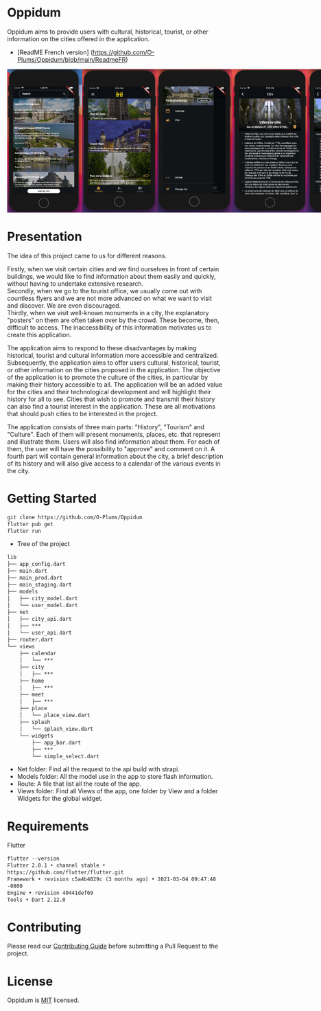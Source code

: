 # Oppidum

Oppidum aims to provide users with cultural, historical, tourist, or other information on the cities offered in the application.

* [ReadME French version] (https://github.com/O-Plums/Oppidum/blob/main/ReadmeFR)

<div style='display:flex;flex-direction:row'>
<img src="https://github.com/O-Plums/Oppidum/blob/main/repo_images/cities_view.png" width="175" height="auto" />
<img src="https://github.com/O-Plums/Oppidum/blob/main/repo_images/tourism_view.png" width="175" height="auto" />
<img src="https://github.com/O-Plums/Oppidum/blob/main/repo_images/drawer_view.png" width="175" height="auto" />
<img src="https://github.com/O-Plums/Oppidum/blob/main/repo_images/city_view.png" width="175" height="auto" />
<img src="https://github.com/O-Plums/Oppidum/blob/main/repo_images/place_view.png" width="175" height="auto" />
</div>


# Presentation

The idea of this project came to us for different reasons. 

Firstly, when we visit certain cities and we find ourselves in front of certain buildings, we would like to find information about them easily and quickly, without having to undertake extensive research. \
Secondly, when we go to the tourist office, we usually come out with countless flyers and we are not more advanced on what we want to visit and discover. We are even discouraged. \
Thirdly, when we visit well-known monuments in a city, the explanatory "posters" on them are often taken over by the crowd. These become, then, difficult to access. The inaccessibility of this information motivates us to create this application. 

The application aims to respond to these disadvantages by making historical, tourist and cultural information more accessible and centralized.
Subsequently, the application aims to offer users cultural, historical, tourist, or other information on the cities proposed in the application. The objective of the application is to promote the culture of the cities, in particular by making their history accessible to all. The application will be an added value for the cities and their technological development and will highlight their history for all to see. Cities that wish to promote and transmit their history can also find a tourist interest in the application. These are all motivations that should push cities to be interested in the project. 

The application consists of three main parts: "History", "Tourism" and "Culture". Each of them will present monuments, places, etc. that represent and illustrate them. Users will also find information about them. For each of them, the user will have the possibility to "approve" and comment on it. A fourth part will contain general information about the city, a brief description of its history and will also give access to a calendar of the various events in the city.

# Getting Started

```
git clone https://github.com/O-Plums/Oppidum
flutter pub get
flutter run
```
* Tree of the project
```
lib
├── app_config.dart 
├── main.dart
├── main_prod.dart
├── main_staging.dart
├── models
│   ├── city_model.dart
│   └── user_model.dart
├── net 
│   ├── city_api.dart
│   ├── ***
│   └── user_api.dart
├── router.dart
└── views
    ├── calendar
    │   └── ***
    ├── city
    │   ├── ***
    ├── home
    │   ├── ***
    ├── meet
    │   ├── ***
    ├── place
    │   └── place_view.dart
    ├── splash
    │   └── splash_view.dart
    └── widgets
        ├── app_bar.dart
        ├── ***
        └── simple_select.dart
```
* Net folder: Find all the request to the api build with strapi.
* Models folder: All the model use in the app to store flash information.
* Route: A file that list all the route of the app.
* Views folder: Find all Views of the app, one folder by View and a folder Widgets for the global widget.

# Requirements

Flutter
```
flutter --version
Flutter 2.0.1 • channel stable • https://github.com/flutter/flutter.git
Framework • revision c5a4b4029c (3 months ago) • 2021-03-04 09:47:48 -0800
Engine • revision 40441def69
Tools • Dart 2.12.0
```

# Contributing

Please read our [Contributing Guide](https://github.com/O-Plums/Oppidum/blob/main/CONTRIBUTING.md) before submitting a Pull Request to the project.

# License

Oppidum is [MIT](https://github.com/O-Plums/Oppidum/blob/main/LICENSE) licensed.

